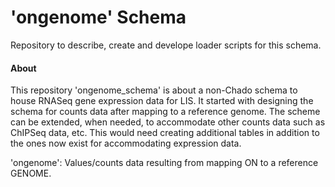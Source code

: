 # 'ongenome' Schema

Repository to describe, create and develope loader scripts for this schema. 

#### About

This repository 'ongenome_schema' is about a non-Chado schema to house RNASeq gene expression data for LIS.  It started with designing the schema for counts data after mapping to a reference genome.  The scheme can be extended, when needed, to accommodate other counts data such as ChIPSeq data, etc. This would need creating additional tables in addition to the ones now exist for accommodating expression data.  

'ongenome': Values/counts data resulting from mapping ON to a reference GENOME.


